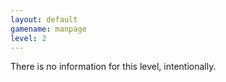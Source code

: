 ```yaml
---
layout: default
gamename: manpage
level: 2
---
```

There is no information for this level, intentionally.
